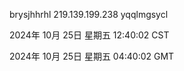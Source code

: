 brysjhhrhl 219.139.199.238 yqqlmgsycl

2024年 10月 25日 星期五 12:40:02 CST

2024年 10月 25日 星期五 04:40:02 GMT
